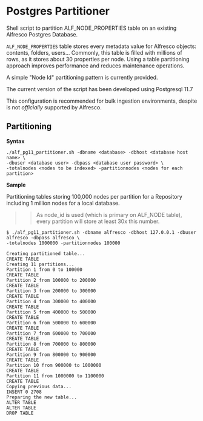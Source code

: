 # Postgres Partitioner

Shell script to partition ALF_NODE_PROPERTIES table on an existing Alfresco Postgres Database.

`ALF_NODE_PROPERTIES` table stores every metadata value for Alfresco objects: contents, folders, users... Commonly, this table is filled with millions of rows, as it stores about 30 properties per node. Using a table partitioning approach improves performance and reduces maintenance operations.

A simple "Node Id" partitioning pattern is currently provided.

The current version of the script has been developed using Postgresql 11.7

This configuration is recommended for bulk ingestion environments, despite is not *officially* supported by Alfresco.

## Partitioning

**Syntax**

```
./alf_pg11_partitioner.sh -dbname <database> -dbhost <database host name> \
-dbuser <database user> -dbpass <database user password> \
-totalnodes <nodes to be indexed> -partitionnodes <nodes for each partition>
```

**Sample**

Partitioning tables storing 100,000 nodes per partition for a Repository including 1 million nodes for a local database.
>> As node_id is used (which is primary on ALF_NODE table), every partition will store at least 30x this number.

```
$ ./alf_pg11_partitioner.sh -dbname alfresco -dbhost 127.0.0.1 -dbuser alfresco -dbpass alfresco \
-totalnodes 1000000 -partitionnodes 100000

Creating partitioned table...
CREATE TABLE
Creating 11 partitions...
Partition 1 from 0 to 100000
CREATE TABLE
Partition 2 from 100000 to 200000
CREATE TABLE
Partition 3 from 200000 to 300000
CREATE TABLE
Partition 4 from 300000 to 400000
CREATE TABLE
Partition 5 from 400000 to 500000
CREATE TABLE
Partition 6 from 500000 to 600000
CREATE TABLE
Partition 7 from 600000 to 700000
CREATE TABLE
Partition 8 from 700000 to 800000
CREATE TABLE
Partition 9 from 800000 to 900000
CREATE TABLE
Partition 10 from 900000 to 1000000
CREATE TABLE
Partition 11 from 1000000 to 1100000
CREATE TABLE
Copying previous data...
INSERT 0 2708
Preparing the new table...
ALTER TABLE
ALTER TABLE
DROP TABLE
```
